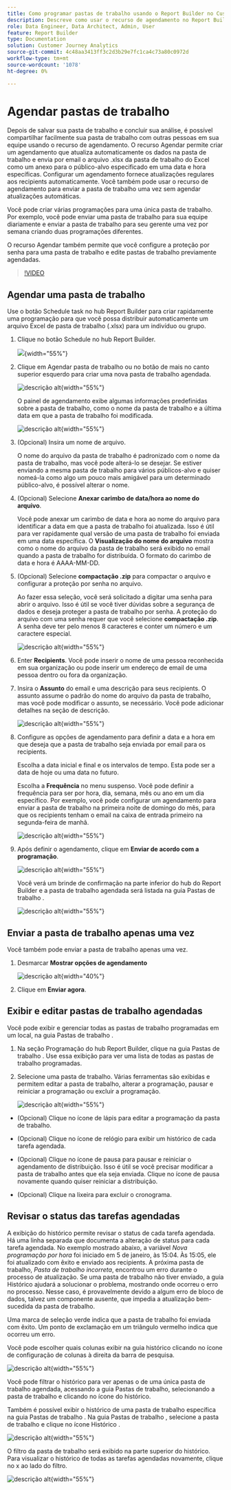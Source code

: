 ```yaml
---
title: Como programar pastas de trabalho usando o Report Builder no Customer Journey Analytics
description: Descreve como usar o recurso de agendamento no Report Builder
role: Data Engineer, Data Architect, Admin, User
feature: Report Builder
type: Documentation
solution: Customer Journey Analytics
source-git-commit: 4c48aa3413ff3c2d3b29e7fc1ca4c73a80c0972d
workflow-type: tm+mt
source-wordcount: '1078'
ht-degree: 0%

---
```



# Agendar pastas de trabalho

Depois de salvar sua pasta de trabalho e concluir sua análise, é possível compartilhar facilmente sua pasta de trabalho com outras pessoas em sua equipe usando o recurso de agendamento. O recurso Agendar permite criar um agendamento que atualiza automaticamente os dados na pasta de trabalho e envia por email o arquivo .xlsx da pasta de trabalho do Excel como um anexo para o público-alvo especificado em uma data e hora específicas. Configurar um agendamento fornece atualizações regulares aos recipients automaticamente. Você também pode usar o recurso de agendamento para enviar a pasta de trabalho uma vez sem agendar atualizações automáticas.

Você pode criar várias programações para uma única pasta de trabalho. Por exemplo, você pode enviar uma pasta de trabalho para sua equipe diariamente e enviar a pasta de trabalho para seu gerente uma vez por semana criando duas programações diferentes.

O recurso Agendar também permite que você configure a proteção por senha para uma pasta de trabalho e edite pastas de trabalho previamente agendadas.

>[!VIDEO](https://video.tv.adobe.com/v/3413079/?quality=12&learn=on)

## Agendar uma pasta de trabalho

Use o botão Schedule task no hub Report Builder para criar rapidamente uma programação para que você possa distribuir automaticamente um arquivo Excel de pasta de trabalho (.xlsx) para um indivíduo ou grupo.

1. Clique no botão Schedule no hub Report Builder.

   ![](./assets/schedule-button.png){width="55%"}

1. Clique em Agendar pasta de trabalho ou no botão de mais no canto superior esquerdo para criar uma nova pasta de trabalho agendada.

   ![descrição alt](./assets/schedule-workbook.png){width="55%"}

   O painel de agendamento exibe algumas informações predefinidas sobre a pasta de trabalho, como o nome da pasta de trabalho e a última data em que a pasta de trabalho foi modificada.

   ![descrição alt](./assets/schedule-pane.png){width="55%"}

1. (Opcional) Insira um nome de arquivo.

   O nome do arquivo da pasta de trabalho é padronizado com o nome da pasta de trabalho, mas você pode alterá-lo se desejar. Se estiver enviando a mesma pasta de trabalho para vários públicos-alvo e quiser nomeá-la como algo um pouco mais amigável para um determinado público-alvo, é possível alterar o nome.

1. (Opcional) Selecione **Anexar carimbo de data/hora ao nome do arquivo**.

   Você pode anexar um carimbo de data e hora ao nome do arquivo para identificar a data em que a pasta de trabalho foi atualizada. Isso é útil para ver rapidamente qual versão de uma pasta de trabalho foi enviada em uma data específica. O **Visualização do nome do arquivo** mostra como o nome do arquivo da pasta de trabalho será exibido no email quando a pasta de trabalho for distribuída. O formato do carimbo de data e hora é AAAA-MM-DD.

1. (Opcional) Selecione **compactação .zip** para compactar o arquivo e configurar a proteção por senha no arquivo.

   Ao fazer essa seleção, você será solicitado a digitar uma senha para abrir o arquivo. Isso é útil se você tiver dúvidas sobre a segurança de dados e deseja proteger a pasta de trabalho por senha. A proteção do arquivo com uma senha requer que você selecione **compactação .zip**. A senha deve ter pelo menos 8 caracteres e conter um número e um caractere especial.

   ![descrição alt](./assets/zip-compression.png){width="55%"}

1. Enter **Recipients**. Você pode inserir o nome de uma pessoa reconhecida em sua organização ou pode inserir um endereço de email de uma pessoa dentro ou fora da organização.

1. Insira o **Assunto** do email e uma descrição para seus recipients. O assunto assume o padrão do nome do arquivo da pasta de trabalho, mas você pode modificar o assunto, se necessário. Você pode adicionar detalhes na seção de descrição.

   ![descrição alt](./assets/recipients-subject.png){width="55%"}

1. Configure as opções de agendamento para definir a data e a hora em que deseja que a pasta de trabalho seja enviada por email para os recipients.

   Escolha a data inicial e final e os intervalos de tempo. Esta pode ser a data de hoje ou uma data no futuro.

   Escolha a **Frequência** no menu suspenso. Você pode definir a frequência para ser por hora, dia, semana, mês ou ano em um dia específico. Por exemplo, você pode configurar um agendamento para enviar a pasta de trabalho na primeira noite de domingo do mês, para que os recipients tenham o email na caixa de entrada primeiro na segunda-feira de manhã.

   ![descrição alt](./assets/frequency.png){width="55%"}

1. Após definir o agendamento, clique em **Enviar de acordo com a programação**.

   ![descrição alt](./assets/send-on-schedule.png){width="55%"}

   Você verá um brinde de confirmação na parte inferior do hub do Report Builder e a pasta de trabalho agendada será listada na guia Pastas de trabalho .

   ![descrição alt](./assets/confirmation-toast.png){width="55%"}

## Enviar a pasta de trabalho apenas uma vez

Você também pode enviar a pasta de trabalho apenas uma vez.

1. Desmarcar **Mostrar opções de agendamento**

   ![descrição alt](./assets/send-now.png){width="40%"}

1. Clique em **Enviar agora**.

## Exibir e editar pastas de trabalho agendadas

Você pode exibir e gerenciar todas as pastas de trabalho programadas em um local, na guia Pastas de trabalho .

1. Na seção Programação do hub Report Builder, clique na guia Pastas de trabalho . Use essa exibição para ver uma lista de todas as pastas de trabalho programadas.

1. Selecione uma pasta de trabalho. Várias ferramentas são exibidas e permitem editar a pasta de trabalho, alterar a programação, pausar e reiniciar a programação ou excluir a programação.

   ![descrição alt](./assets/edit-icons.png){width="55%"}

* (Opcional) Clique no ícone de lápis para editar a programação da pasta de trabalho.

* (Opcional) Clique no ícone de relógio para exibir um histórico de cada tarefa agendada.

* (Opcional) Clique no ícone de pausa para pausar e reiniciar o agendamento de distribuição. Isso é útil se você precisar modificar a pasta de trabalho antes que ela seja enviada. Clique no ícone de pausa novamente quando quiser reiniciar a distribuição.

* (Opcional) Clique na lixeira para excluir o cronograma.

## Revisar o status das tarefas agendadas

A exibição do histórico permite revisar o status de cada tarefa agendada. Há uma linha separada que documenta a alteração de status para cada tarefa agendada. No exemplo mostrado abaixo, a variável *Nova programação por hora* foi iniciado em 5 de janeiro, às 15:04. Às 15:05, ele foi atualizado com êxito e enviado aos recipients. A próxima pasta de trabalho, *Pasta de trabalho incorreta*, encontrou um erro durante o processo de atualização. Se uma pasta de trabalho não tiver enviado, a guia Histórico ajudará a solucionar o problema, mostrando onde ocorreu o erro no processo. Nesse caso, é provavelmente devido a algum erro de bloco de dados, talvez um componente ausente, que impedia a atualização bem-sucedida da pasta de trabalho.

Uma marca de seleção verde indica que a pasta de trabalho foi enviada com êxito. Um ponto de exclamação em um triângulo vermelho indica que ocorreu um erro.

Você pode escolher quais colunas exibir na guia histórico clicando no ícone de configuração de colunas à direita da barra de pesquisa.

![descrição alt](./assets/history.png){width="55%"}

Você pode filtrar o histórico para ver apenas o de uma única pasta de trabalho agendada, acessando a guia Pastas de trabalho, selecionando a pasta de trabalho e clicando no ícone do histórico.

Também é possível exibir o histórico de uma pasta de trabalho específica na guia Pastas de trabalho . Na guia Pastas de trabalho , selecione a pasta de trabalho e clique no ícone Histórico .

![descrição alt](./assets/history2.png){width="55%"}

O filtro da pasta de trabalho será exibido na parte superior do histórico. Para visualizar o histórico de todas as tarefas agendadas novamente, clique no x ao lado do filtro.

![descrição alt](./assets/history3.png){width="55%"}



